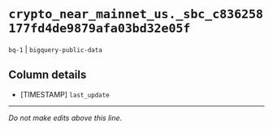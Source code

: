 # `crypto_near_mainnet_us._sbc_c836258177fd4de9879afa03bd32e05f`
`bq-1` | `bigquery-public-data`

## Column details
* [TIMESTAMP] `last_update`

-------------------------------------------------------------------------------
*Do not make edits above this line.*
